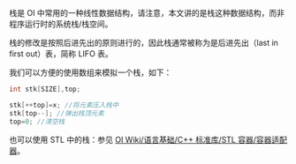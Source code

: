 栈是 OI 中常用的一种线性数据结构，请注意，本文讲的是栈这种数据结构，而非程序运行时的系统栈/栈空间。

栈的修改是按照后进先出的原则进行的，因此栈通常被称为是后进先出（last in first out）表，简称 LIFO 表。

我们可以方便的使用数组来模拟一个栈，如下：

```cpp
int stk[SIZE],top;

stk[++top]=x; //将元素压入栈中
stk[top--]; //弹出栈顶元素
top=0; //清空栈
```

也可以使用 STL 中的栈：参见 [OI Wiki/语言基础/C++ 标准库/STL 容器/容器适配器](/lang/container-adapter)。
